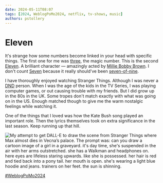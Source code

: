 ```yaml
---
date: 2024-05-11T08:07
tags: [2024, WeblogPoMo2024, netflix, tv-shows, music]
authors: pstollery
---
```


# Eleven

It's strange how some numbers become linked in your head with specific things. The first one for me was [three](https://stollerys.co.uk/2024/05/three), the magic number. <!-- truncate -->This is the second [Eleven](https://strangerthings.fandom.com/wiki/Eleven). A brilliant character — amazingly acted by [Millie Bobby Brown](https://en.m.wikipedia.org/wiki/Millie_Bobby_Brown). I don't count [Seven](https://stollerys.co.uk/2024/05/seven) because it really should've been [seven-of-nine](https://en.wikipedia.org/wiki/Seven_of_Nine). 

I have thoroughly enjoyed watching Stranger Things. Although I was never a [DND](https://dnd.wizards.com/) person. When I was the age of the kids in the TV Series, I was playing computer games, or out causing trouble with my friends. But I did grow up in the 80s in the UK. Some tropes don't match exactly with what was going on in the US. Enough matched though to give me the warm nostalgic feelings while watching it. 

One of the things that I loved was how the Kate Bush song played an important role. Then the lyrics themselves took on extra significance in the last season. Keep running up that hill. 

![My attempt to get DALL-E to draw the scene from Stranger Things where Max almost dies in Vecna’s palace. The prompt was: can you draw a cartoon image of a girl in a graveyard. it's day time, she's suspended in the air with her arms outstretched. she has a Walkman and headphones on. here eyes are lifeless staring upwards. like she is possessed. her hair is red and tied back into a pony tail. her mouth is open. she's wearing a light blue hoodie and jeans. trainers on her feet. the sun is shinning.](https://cdn.some.pics/phils/663f26bb3ef2c.jpg)

[#WeblogPoMo2024](https://weblog.anniegreens.lol/weblog-posting-month-2024)